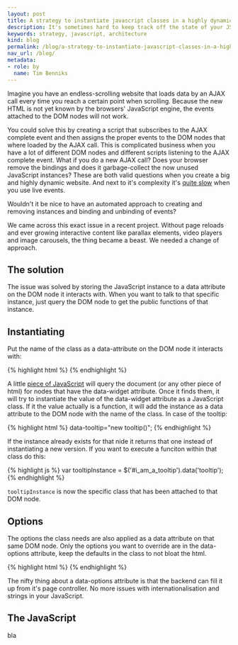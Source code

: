 ```yaml
---
layout: post
title: A strategy to instantiate javascript classes in a highly dynamic website
description: It's sometimes hard to keep track off the state of your JS instances in a dynamic website. This is a way to make that easier.
keywords: strategy, javascript, architecture
kind: blog
permalink: /blog/a-strategy-to-instantiate-javascript-classes-in-a-highly-dynamic-website
nav_url: /blog/
metadata: 
- role: by
  name: Tim Benniks
---
```


Imagine you have an endless-scrolling website that loads data by an AJAX call every time you reach a certain point when scrolling.
Because the new HTML is not yet known by the browsers' JavaScript engine, the events attached to the DOM nodes will not work.

You could solve this by creating a script that subscribes to the AJAX complete event and then assigns the proper events to the DOM nodes that where loaded by the AJAX call. 
This is complicated business when you have a lot of different DOM nodes and different scripts listening to the AJAX complete event. What if you do a new AJAX call? Does your browser remove the bindings and does it garbage-collect the now unused JavaScript instances? These are both valid questions when you create a big and highly dynamic website. And next to it's complexity it's [quite slow](http://jsperf.com/jquery-live-vs-delegate-vs-on/23 "Live events are slow") when you use live events.

Wouldn't it be nice to have an automated approach to creating and removing instances and binding and unbinding of events?

We came across this exact issue in a recent project. Without page reloads and ever growing interactive content like parallax elements, video players and image carousels, the thing became a beast. We needed a change of approach.


## The solution
The issue was solved by storing the JavaScript instance to a data attribute on the DOM node it interacts with. When you want to talk to that specific instance, just query the DOM node to get the public functions of that instance.

## Instantiating
Put the name of the class as a data-attribute on the DOM node it interacts with:

{% highlight html %}
<span id="i_am_a_tooltip" data-widget="tooltip"></span>
{% endhighlight %}

A little [piece of JavaScript](#the_javascript) will query the document (or any other piece of html) for nodes that have the data-widget attribute. Once it finds them, it will try to instantiate the value of the data-widget attribute as a JavaScript class. If it the value actually is a function, it will add the instance as a data attribute to the DOM node with the name of the class. In case of the tooltip:

{% highlight html %}
data-tooltip="new tooltip()";
{% endhighlight %}

If the instance already exists for that nide it returns that one instead of instantiating a new version.
If you want to execute a funciton within that class do this: 

{% highlight js %}
var tooltipInstance = $('#i_am_a_tooltip').data('tooltip');
{% endhighlight %}

``` tooltipInstance ``` is now the specific class that has been attached to that DOM node.

## Options
The options the class needs are also applied as a data attribute on that same DOM node. Only the options you want to override are in the data-options attribute, keep the defaults in the class to not bloat the html. 

{% highlight html %}
<span data-widget="tooltip" data-options='{"text": "I am a tooltip"}'></span>
{% endhighlight %}


The nifty thing about a data-options attribute is that the backend can fill it up from it's page controller. No more issues with internationalisation and strings in your JavaScript.

## The JavaScript
bla